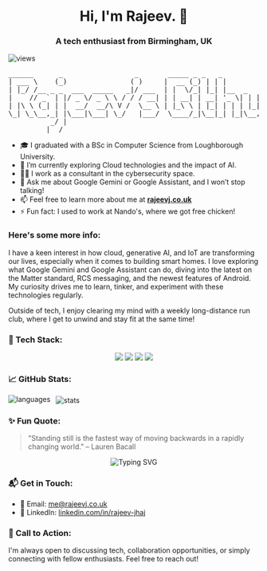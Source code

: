 <h1 align="center">Hi, I'm Rajeev. 👋</h1>
<h3 align="center">A tech enthusiast from Birmingham, UK</h3>

<p align="left"> 
    <img src="https://komarev.com/ghpvc/?username=rajeevj0909&color=brightgreen&style=flat-square&label=Profile+Views" alt="views" /> 
</p>

<pre align="center">
______      _                 _       _____ _ _   _           _     
| ___ \    (_)               ( )     |  __ (_) | | |         | |    
| |_/ /__ _ _  ___  _____   _|/ ___  | |  \/_| |_| |__  _   _| |__  
|    // _` | |/ _ \/ _ \ \ / / / __| | | __| | __| '_ \| | | | '_ \ 
| |\ \ (_| | |  __/  __/\ V /  \__ \ | |_\ \ | |_| | | | |_| | |_) |
\_| \_\__,_| |\___|\___| \_/   |___/  \____/_|\__|_| |_|\__,_|_.__/ 
          _/ |                                                      
         |__/                                                        
</pre>

- 🎓 I graduated with a BSc in Computer Science from Loughborough University.
- 🔭 I’m currently exploring Cloud technologies and the impact of AI.
- 👨‍💻 I work as a consultant in the cybersecurity space.
- 💬 Ask me about Google Gemini or Google Assistant, and I won’t stop talking!
- 📫 Feel free to learn more about me at **[rajeevj.co.uk](https://rajeevj.co.uk/)**
- ⚡ Fun fact: I used to work at Nando's, where we got free chicken!

### Here's some more info:
I have a keen interest in how cloud, generative AI, and IoT are transforming our lives, especially when it comes to building smart homes. I love exploring what Google Gemini and Google Assistant can do, diving into the latest on the Matter standard, RCS messaging, and the newest features of Android. My curiosity drives me to learn, tinker, and experiment with these technologies regularly.

Outside of tech, I enjoy clearing my mind with a weekly long-distance run club, where I get to unwind and stay fit at the same time!

### 🚀 Tech Stack:
<p align="center">
    <img src="https://img.shields.io/badge/Google_Cloud-%234285F4.svg?style=for-the-badge&logo=google-cloud&logoColor=white" />
    <img src="https://img.shields.io/badge/Python-%2314354C.svg?style=for-the-badge&logo=python&logoColor=white" />
    <img src="https://img.shields.io/badge/Linux-%23FCC624.svg?style=for-the-badge&logo=linux&logoColor=black" />
    <img src="https://img.shields.io/badge/GitHub-%23121011.svg?style=for-the-badge&logo=github&logoColor=white" />
    <!-- Add more badges for tools you use -->
</p>

### 📈 GitHub Stats:
<p>
    <img align="left" src="https://github-readme-stats.vercel.app/api/top-langs/?username=rajeevj0909&layout=compact&hide=html" alt="languages" />
</p>

<p>&nbsp;
    <img align="center" src="https://github-readme-stats.vercel.app/api?username=rajeevj0909&show_icons=true" alt="stats" />
</p>

### ✨ Fun Quote:
> "Standing still is the fastest way of moving backwards in a rapidly changing world." – Lauren Bacall

<p align="center">
<img src="https://readme-typing-svg.demolab.com?font=Fira+Code&size=24&pause=1000&color=FFA500&width=435&lines=Welcome+to+Rajeev's+GitHub!;Exploring+Cloud+and+AI;Let's+talk+Google+Gemini" alt="Typing SVG" />
</p>

### 📬 Get in Touch:
- 📧 Email: [me@rajeevj.co.uk](mailto:me@rajeevj.co.uk)
- 🔗 LinkedIn: [linkedin.com/in/rajeev-jhaj](https://www.linkedin.com/in/rajeev-jhaj/)

### 🤝 Call to Action:
I'm always open to discussing tech, collaboration opportunities, or simply connecting with fellow enthusiasts. Feel free to reach out!
